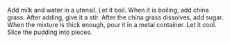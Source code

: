 Add milk and water in a utensil.
Let it boil.
When it is boiling, add china grass.
After adding, give it a stir.
After the china grass dissolves, add sugar.
When the mixture is thick enough, pour it in a metal container.
Let it cool.
Slice the pudding into pieces.